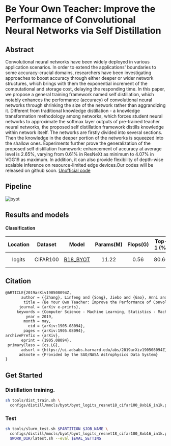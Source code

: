 # Be Your Own Teacher: Improve the Performance of Convolutional Neural Networks via Self Distillation

## Abstract

Convolutional neural networks have been widely deployed in various application scenarios. In order to extend the applications' boundaries to some accuracy-crucial domains, researchers have been investigating approaches to boost accuracy through either deeper or wider network structures, which brings with them the exponential increment of the computational and storage cost, delaying the responding time. In this paper, we propose a general training framework named self distillation, which notably enhances the performance (accuracy) of convolutional neural networks through shrinking the size of the network rather than aggrandizing it. Different from traditional knowledge distillation - a knowledge transformation methodology among networks, which forces student neural networks to approximate the softmax layer outputs of pre-trained teacher neural networks, the proposed self distillation framework distills knowledge within network itself. The networks are firstly divided into several sections. Then the knowledge in the deeper portion of the networks is squeezed into the shallow ones. Experiments further prove the generalization of the proposed self distillation framework: enhancement of accuracy at average level is 2.65%, varying from 0.61% in ResNeXt as minimum to 4.07% in VGG19 as maximum. In addition, it can also provide flexibility of depth-wise scalable inference on resource-limited edge devices.Our codes will be released on github soon. [Unofficial code](https://github.com/luanyunteng/pytorch-be-your-own-teacher)

## Pipeline

![byot](https://user-images.githubusercontent.com/88702197/187422992-e7bd692d-b6d4-44d8-8b36-741e0cf1c4f6.png)

## Results and models

#### Classification

| Location | Dataset  |                     Model                     | Params(M) | Flops(G) | Top-1 (%) | Top-5 (%) |                                                                                                               Download                                                                                                                |
| :------: | :------: | :-------------------------------------------: | :-------: | :------: | :-------: | :-------: | :-----------------------------------------------------------------------------------------------------------------------------------------------------------------------------------------------------------------------------------: |
|  logits  | CIFAR100 | [R18_BYOT](./byot_resnet18_8xb16_cifar100.py) |   11.22   |   0.56   |   80.66   |   95.76   | [model](https://download.openmmlab.com/mmrazor/v1/byot/byot_resnet18_8xb16_cifar100_20220817_191217-0251084e.pth) \| [log](https://download.openmmlab.com/mmrazor/v1/byot/byot_resnet18_8xb16_cifar100_20220817_191217-0251084e.json) |

## Citation

```latex
@ARTICLE{2019arXiv190508094Z,
       author = {{Zhang}, Linfeng and {Song}, Jiebo and {Gao}, Anni and {Chen}, Jingwei and {Bao}, Chenglong and {Ma}, Kaisheng},
        title = {Be Your Own Teacher: Improve the Performance of Convolutional Neural Networks via Self Distillation},
      journal = {arXiv e-prints},
     keywords = {Computer Science - Machine Learning, Statistics - Machine Learning},
         year = 2019,
        month = may,
          eid = {arXiv:1905.08094},
        pages = {arXiv:1905.08094},
archivePrefix = {arXiv},
       eprint = {1905.08094},
 primaryClass = {cs.LG},
       adsurl = {https://ui.adsabs.harvard.edu/abs/2019arXiv190508094Z},
      adsnote = {Provided by the SAO/NASA Astrophysics Data System}
}
```

## Get Started

### Distillation training.

```bash
sh tools/dist_train.sh \
  configs/distill/mmcls/byot/byot_logits_resnet18_cifar100_8xb16_in1k.py 8
```

### Test

```bash
sh tools/slurm_test.sh $PARTITION $JOB_NAME \
  configs/distill/mmcls/byot/byot_logits_resnet18_cifar100_8xb16_in1k.py\
  $WORK_DIR/latest.sh --eval $EVAL_SETTING
```
